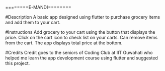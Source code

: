 ========E-MANDI========

#Description 
A basic app designed using flutter to purchase grocery items and add them to your cart.

#Instructions
Add grocery to your cart using the button that displays the price. Click on the cart icon to check list on your carts. Can remove items from the cart. The app displays total price at the bottom.

#Credits
Credit goes to the seniors of Coding Club at IIT Guwahati who helped me learn the app development course using flutter and suggested this project.

